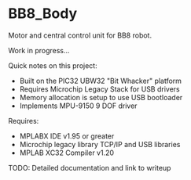 # BB8_Body
Motor and central control unit for BB8 robot.

Work in progress...

Quick notes on this project:
- Built on the PIC32 UBW32 "Bit Whacker" platform
- Requires Microchip Legacy Stack for USB drivers
- Memory allocation is setup to use USB bootloader
- Implements MPU-9150 9 DOF driver

Requires:
- MPLABX IDE v1.95 or greater
- Microchip legacy library TCP/IP and USB libraries
- MPLAB XC32 Compiler v1.20

TODO: Detailed documentation and link to writeup
